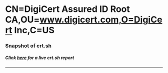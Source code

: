 # CN=DigiCert Assured ID Root CA,OU=www.digicert.com,O=DigiCert Inc,C=US
### Snapshot of crt.sh
##### Click [here](https://crt.sh/?q=Serial_0C36D7C86EAD67E3F7F81D7560F22D53) for a live crt.sh report

---
